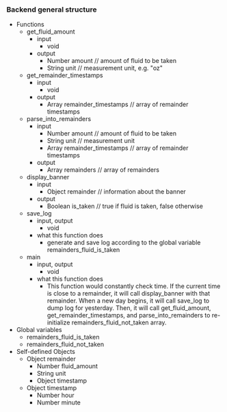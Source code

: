 ### Backend general structure
- Functions
	- get_fluid_amount
		- input
			- void
		- output
			- Number amount 						 // amount of fluid to be taken
			- String unit 							 // measurement unit, e.g. "oz"
	- get_remainder_timestamps
		- input
			- void
		- output
			- Array remainder_timestamps	 				 // array of remainder timestamps 
	- parse_into_remainders
		- input							
			- Number amount						  	 // amount of fluid to be taken 
			- String unit							 // measurement unit
			- Array remainder_timestamps	 				 // array of remainder timestamps
		- output
			- Array remainders						 // array of remainders
	- display_banner
		- input
			- Object remainder						 // information about the banner
		- output
			- Boolean is_taken						 // true if fluid is taken, false otherwise
	- save_log
		- input, output
			- void
		- what this function does
			- generate and save log according to the global variable remainders_fluid_is_taken
	- main
		- input, output
			- void
		- what this function does
			- This function would constantly check time. If the current time is close to a remainder, it will call display_banner with that remainder. When a new day begins, it will call save_log to dump log for yesterday. Then, it will call get_fluid_amount, get_remainder_timestamps, and parse_into_remainders to re-initialize remainders_fluid_not_taken array.
- Global variables
	- remainders_fluid_is_taken
	- remainders_fluid_not_taken
- Self-defined Objects
	- Object remainder 
		- Number fluid_amount
		- String unit
		- Object timestamp
	- Object timestamp
		- Number hour
		- Number minute
